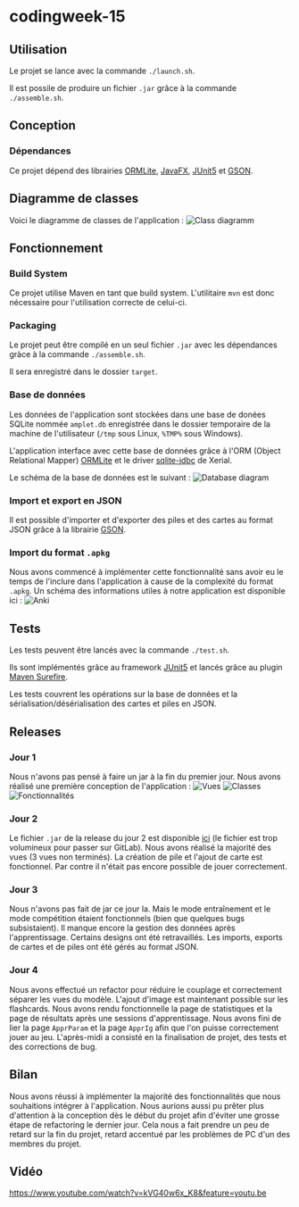 # codingweek-15

## Utilisation

Le projet se lance avec la commande `./launch.sh`.

Il est possile de produire un fichier `.jar` grâce à la commande `./assemble.sh`.

## Conception

### Dépendances

Ce projet dépend des librairies [ORMLite](https://ormlite.com), [JavaFX](https://openjfx.io/), [JUnit5](https://junit.org/junit5/) et [GSON](https://github.com/google/gson).

## Diagramme de classes

Voici le diagramme de classes de l'application : ![Class diagramm](doc/diagramme_classe.png)

## Fonctionnement

### Build System

Ce projet utilise Maven en tant que build system. L'utilitaire `mvn` est donc nécessaire pour l'utilisation correcte de celui-ci.

### Packaging

Le projet peut être compilé en un seul fichier `.jar` avec les dépendances gràce à la commande `./assemble.sh`.

Il sera enregistré dans le dossier `target`.

### Base de données

Les données de l'application sont stockées dans une base de donées SQLite nommée `amplet.db` enregistrée dans le dossier temporaire de la machine de l'utilisateur (`/tmp` sous Linux, `%TMP%` sous Windows).

L'application interface avec cette base de données grâce à l'ORM (Object Relational Mapper) [ORMLite](https://ormlite.com/) et le driver [sqlite-jdbc](https://github.com/xerial/sqlite-jdbc) de Xerial.

Le schéma de la base de données est le suivant : ![Database diagram](doc/diagramme_db.png)

### Import et export en JSON

Il est possible d'importer et d'exporter des piles et des cartes au format JSON grâce à la librairie [GSON](https://github.com/google/gson).

### Import du format `.apkg`

Nous avons commencé à implémenter cette fonctionnalité sans avoir eu le temps de l'inclure dans l'application à cause de la complexité du format `.apkg`.
Un schéma des informations utiles à notre application est disponible ici : ![Anki](doc/anki.png)

## Tests

Les tests peuvent être lancés avec la commande `./test.sh`.

Ils sont implémentés grâce au framework [JUnit5](https://junit.org/junit5/) et lancés grâce au plugin [Maven Surefire](https://maven.apache.org/surefire/maven-surefire-plugin/).

Les tests couvrent les opérations sur la base de données et la sérialisation/désérialisation des cartes et piles en JSON.

## Releases

### Jour 1

Nous n'avons pas pensé à faire un jar à la fin du premier jour. Nous avons réalisé une première conception de l'application :
![Vues](doc/schémavues.jpg)
![Classes](doc/sch%C3%A9maclasses.jpg)
![Fonctionnalités](doc/fonctionnalités.jpg)

### Jour 2

Le fichier `.jar` de la release du jour 2 est disponible [ici](https://cdn.discordapp.com/attachments/1060246427755888742/1060246467853439108/flashcards-DAY2-jar-with-dependencies.jar) (le fichier est trop volumineux pour passer sur GitLab). Nous avons réalisé la majorité des vues (3 vues non terminés). La création de pile et l'ajout de carte est fonctionnel. Par contre il n'était pas encore possible de jouer correctement.

### Jour 3

Nous n'avons pas fait de jar ce jour la. Mais le mode entraînement et le mode compétition étaient fonctionnels (bien que quelques bugs subsistaient). Il manque encore la gestion des données après l'apprentissage. Certains designs ont été retravaillés. Les imports, exports de cartes et de piles ont été gérés au format JSON.

### Jour 4

Nous avons effectué un refactor pour réduire le couplage et correctement séparer les vues du modèle.
L'ajout d'image est maintenant possible sur les flashcards.
Nous avons rendu fonctionnelle la page de statistiques et la page de résultats après une sessions d'apprentissage. Nous avons fini de lier la page `ApprParam` et la page `ApprIg` afin que l'on puisse correctement jouer au jeu.  L'après-midi a consisté en la finalisation de projet, des tests et des corrections de bug.  

## Bilan

Nous avons réussi à implémenter la majorité des fonctionnalités que nous souhaitions intégrer à l'application.
Nous aurions aussi pu prêter plus d'attention à la conception dès le début du projet afin d'éviter une grosse étape de refactoring le dernier jour. Cela nous a fait prendre un peu de retard sur la fin du projet, retard accentué par les problèmes de PC d'un des membres du projet.

## Vidéo

https://www.youtube.com/watch?v=kVG40w6x_K8&feature=youtu.be